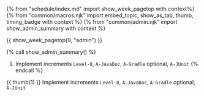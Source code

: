 {% from "schedule/index.md" import show_week_pagetop with context%}
{% from "common/macros.njk" import embed_topic, show_as_tab, thumb, timing_badge with context %}
{% from "common/admin.njk" import show_admin_summary with context %}

{{ show_week_pagetop(9, "admin") }}

{% call show_admin_summary() %}
1. Implement increments `Level-8`,  `A-JavaDoc`, `A-Gradle` <span class="badge badge-pill badge-secondary">optional</span>, `A-JUnit`
{% endcall %}

{{ thumb(1) }} Implement increments `Level-8`,  `A-JavaDoc`, `A-Gradle` <span class="badge badge-pill badge-secondary">optional</span>, `A-JUnit`

<div class="indented">
<include src="dukeFragment.md" boilerplate var-displacement="../.." var-header="**`Level-8`: Dates and Times**" var-fragment="text.md#level8" />
<include src="dukeFragment.md" boilerplate var-displacement="../.." var-header="**`A-Gradle`: Gradle**" var-tag="optional" var-fragment="extensions.mbdf#A-Gradle" />
<include src="dukeFragment.md" boilerplate var-displacement="../.." var-header="**`A-JavaDoc`: JavaDoc**" var-fragment="extensions.mbdf#A-JavaDoc" />
<include src="dukeFragment.md" boilerplate var-displacement="../.." var-header="**`A-JUnit`: JUnit Testing**" var-fragment="extensions.mbdf#A-JUnit" />

</div>
